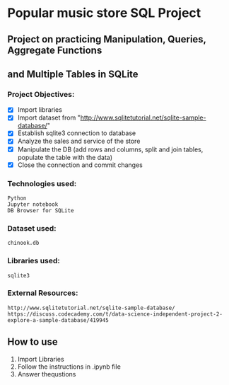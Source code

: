 # **Popular music store SQL Project**
## Project on practicing Manipulation, Queries, Aggregate Functions
## and Multiple Tables in SQLite

### Project Objectives:
- [x] Import libraries
- [x] Import dataset from "http://www.sqlitetutorial.net/sqlite-sample-database/"
- [x] Establish sqlite3 connection to database
- [x] Analyze the sales and service of the store
- [x] Manipulate the DB (add rows and columns, split and join tables, populate the table with the data)
- [x] Close the connection and commit changes

### Technologies used:
```
Python
Jupyter notebook
DB Browser for SQLite
```

### Dataset used:
```
chinook.db
```

### Libraries used:
```
sqlite3
```

### External Resources:
```
http://www.sqlitetutorial.net/sqlite-sample-database/
https://discuss.codecademy.com/t/data-science-independent-project-2-explore-a-sample-database/419945
```

## How to use ##
1. Import Libraries
2. Follow the instructions in .ipynb file
3. Answer thequstions
